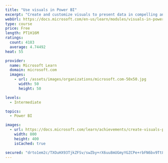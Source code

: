 ```yaml
---
title: "Use visuals in Power BI"
excerpt: "Create and customize visuals to present data in compelling and insightful ways."
webUrl: https://docs.microsoft.com/en-us/learn/modules/visuals-in-power-bi/
type: course
price: Free
length: PT1H16M
ratings:
  count: 4183
  average: 4.74492
heat: 55

provider:
  name: Microsoft Learn
  domain: microsoft.com
  images:
    - url: /assets/images/organizations/microsoft.com-50x50.jpg
      width: 50
      height: 50

levels:
  - Intermediate

topics:
  - Power BI

images:
  - url: https://docs.microsoft.com/learn/achievements/create-visuals-power-bi-desktop-social.png
    width: 800
    height: 400
    isCached: true

secured: "drto1em2c/TXOuHX93TjkZFSv/swZby+rX6uu8mUGmyYGZCPe+rbFN6bv9Tt8ormj2BIFmbsyEceJpju0zhFqdCRWiRi5aNbMgTpO6iB2BC50/ev/kcKzplUk3Js1PClT670Drf9kvJU9od7GpApfRl8aOr9vJfFDxsUuFxNfTOPHJaR/GR3AihsrhsVgiGeaMZo88N/m6jrfpRHTPfOWX6fXPLNRzqUeRezL1pD58pqdx63NUWJ2ZQYoCtPg7Li6KqbniTDWYtjkv/egd4PZuw/UOdqTlgLvz3J1YfLmRk693Kwl3mBGOWMa4wF/FXPFodFNls1Cqljy1Phfz7n8c40TsQNUTKLD6NA6NOSEQ5fFUksCNVrDmPhjQfbQdSjpBKWU13EYsq3r7OmDlu0gYzmZMAHQCeBAPhxrApzemU=;/TQRj6o73H68xPlWiI3MPg=="
---
```



